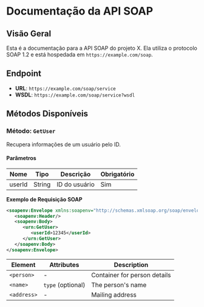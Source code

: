 
# Documentação da API SOAP

## Visão Geral
Esta é a documentação para a API SOAP do projeto X. Ela utiliza o protocolo SOAP 1.2 e está hospedada em `https://example.com/soap`.

## Endpoint
- **URL**: `https://example.com/soap/service`
- **WSDL**: `https://example.com/soap/service?wsdl`

## Métodos Disponíveis

### Método: `GetUser`
Recupera informações de um usuário pelo ID.

#### Parâmetros
| Nome   | Tipo   | Descrição          | Obrigatório |
|--------|--------|--------------------|-------------|
| userId | String | ID do usuário      | Sim         |

**Exemplo de Requisição SOAP**

```xml
<soapenv:Envelope xmlns:soapenv="http://schemas.xmlsoap.org/soap/envelope/" xmlns:urn="urn:example">
   <soapenv:Header/>
   <soapenv:Body>
      <urn:GetUser>
         <userId>12345</userId>
      </urn:GetUser>
   </soapenv:Body>
</soapenv:Envelope>
```

| Element        | Attributes          | Description                          |
|----------------|---------------------|--------------------------------------|
| `<person>`     | -                   | Container for person details         |
| `<name>`       | `type` (optional)   | The person's name                    |
| `<address>`    | -                   | Mailing address                      |